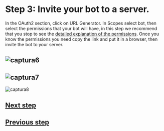 # Step 3: Invite your bot to a server.

In the OAuth2 section, click on URL Generator. In Scopes select bot, then select the permissions that your bot will have, in this step we recommend that you stop to see the [detailed explanation of the permissions](). Once you know the permissions you need copy the link and put it in a browser, then invite the bot to your server.

![captura6](https://github.com/VictorFloresJuarez/Workshop-Bots-on-Discord/blob/main/Resources/captura6.png?raw=true)
---------------------------------------------------------------------------------------------------------------------
![captura7](https://github.com/VictorFloresJuarez/Workshop-Bots-on-Discord/blob/main/Resources/captura7.png?raw=true)
---------------------------------------------------------------------------------------------------------------------
![captura8](https://github.com/VictorFloresJuarez/Workshop-Bots-on-Discord/blob/main/Resources/captura8.png?raw=true)


## [Next step](https://github.com/VictorFloresJuarez/Workshop-Bots-on-Discord/blob/main/Sections/Creation%20process/%3EStep2%2B%2B%2B/Step4.md)
## [Previous step](https://github.com/VictorFloresJuarez/Workshop-Bots-on-Discord/blob/main/Sections/Creation%20process/%3EStep2%2B%2B%2B/Step2.md)

